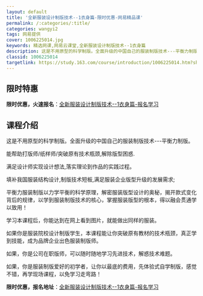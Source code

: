 ```yaml
---
layout: default
title: '全新服装设计制版技术--1衣身篇-限时优惠-网易精品课'
permalink: /:categories/:title/
categories: wangyi2
tags: 网易提供
cover: 1006225014.jpg
keywords: 精选网课,网易云课堂,全新服装设计制版技术--1衣身篇
description: 这是不用原型的科学制版。全面升级的中国自己的服装制版技术---平衡力制版。能帮助打版师/纸样师/突破原有技术瓶颈,解除版
classid: 1006225014
targetlink: https://study.163.com/course/introduction/1006225014.htm?share=1&shareId=1025206652&utm_campaign=share&utm_medium=iphoneShare&utm_source=&utm_u=1025206652
---
```


## 限时特惠

**限时优惠，火速报名**：[全新服装设计制版技术--1衣身篇-报名学习](https://study.163.com/course/introduction/1006225014.htm?share=1&shareId=1025206652&utm_campaign=share&utm_medium=iphoneShare&utm_source=&utm_u=1025206652)

## 课程介绍

这是不用原型的科学制版。全面升级的中国自己的服装制版技术---平衡力制版。

 能帮助打版师/纸样师/突破原有技术瓶颈,解除版型困惑.

满足设计师实现设计想法,落实理论到作品的实践过程。

填补我国服装结构设计,制版技术短板,满足服装企业版型升级的发展需求;

平衡力服装制版以力学平衡的科学原理，解密服装版型设计的奥秘，揭开款式变化背后的规律，以学到服装制版技术的核心，掌握服装版型的根本，得以融会贯通学以致用！

学习本课程后，你能达到在网上看到图片，就能做出同样的服装。

如果你是服装院校设计制版学生，本课程能让你突破原有教材的技术瓶颈，真正学到技能，成为品牌企业出色服装制版师。

如果，你是公司在职版师，可以随时随地学习先进技术，解惑技术难题。

如果，你是服装制版爱好的初学者，让你以最底的费用，先体验式自学制版，感觉不错，再学现场课程，以免学习走弯路！

**限时优惠，报名地址**：[全新服装设计制版技术--1衣身篇-报名学习](https://study.163.com/course/introduction/1006225014.htm?share=1&shareId=1025206652&utm_campaign=share&utm_medium=iphoneShare&utm_source=&utm_u=1025206652)

